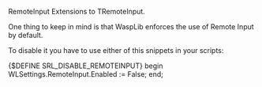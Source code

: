 RemoteInput
Extensions to TRemoteInput.

One thing to keep in mind is that WaspLib enforces the use of Remote Input by default.

To disable it you have to use either of this snippets in your scripts:

{$DEFINE SRL_DISABLE_REMOTEINPUT}
begin
WLSettings.RemoteInput.Enabled := False;
end;

